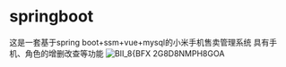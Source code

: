 # springboot
这是一套基于spring boot+ssm+vue+mysql的小米手机售卖管理系统
具有手机、角色的增删改查等功能
![BII_8{BFX 2G8D8NMPH8GOA](https://user-images.githubusercontent.com/77915520/180415777-9bbed401-2977-48c5-9cfd-a6de805f53ab.png)
#
